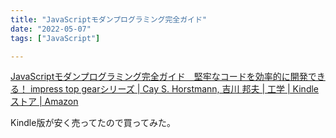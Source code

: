 ```yaml
---
title: "JavaScriptモダンプログラミング完全ガイド"
date: "2022-05-07"
tags: ["JavaScript"]

---
```


[JavaScriptモダンプログラミング完全ガイド　堅牢なコードを効率的に開発できる！ impress top gearシリーズ | Cay S. Horstmann, 吉川 邦夫 | 工学 | Kindleストア | Amazon](https://www.amazon.co.jp/gp/product/B08QVCSY1D/)

Kindle版が安く売ってたので買ってみた。
